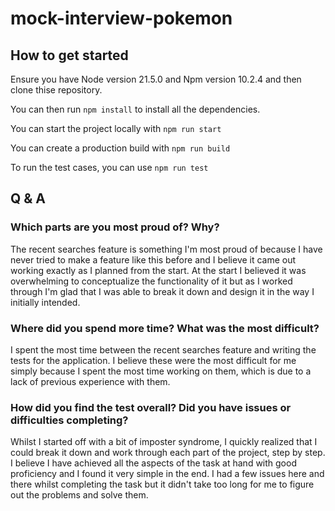 # mock-interview-pokemon
## How to get started

Ensure you have Node version 21.5.0 and Npm version 10.2.4 and then clone thise repository.

You can then run ```npm install``` to install all the dependencies.

You can start the project locally with ```npm run start```

You can create a production build with ```npm run build```

To run the test cases, you can use ```npm run test```

## Q & A
### Which parts are you most proud of? Why?

The recent searches feature is something I'm most proud of because I have never tried to make a feature like this before and I believe it came out working exactly as I planned from the start. At the start I believed it was overwhelming to conceptualize the functionality of it but as I worked through I'm glad that I was able to break it down and design it in the way I initially intended.

### Where did you spend more time? What was the most difficult?

I spent the most time between the recent searches feature and writing the tests for the application. I believe these were the most difficult for me simply because I spent the most time working on them, which is due to a lack of previous experience with them.


### How did you find the test overall? Did you have issues or difficulties completing?

Whilst I started off with a bit of imposter syndrome, I quickly realized that I could break it down and work through each part of the project, step by step. I believe I have achieved all the aspects of the task at hand with good proficiency and I found it very simple in the end. I had a few issues here and there whilst completing the task but it didn't take too long for me to figure out the problems and solve them.
